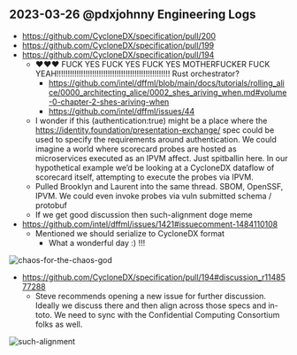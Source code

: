 ## 2023-03-26 @pdxjohnny Engineering Logs

- https://github.com/CycloneDX/specification/pull/200
- https://github.com/CycloneDX/specification/pull/199
- https://github.com/CycloneDX/specification/pull/194
  - ❤️❤️❤️ FUCK YES FUCK YES FUCK YES MOTHERFUCKER FUCK YEAH!!!!!!!!!!!!!!!!!!!!!!!!!!!!!!!!!!!!!!!!!!!!!!!!!!! Rust orchestrator?
    - https://github.com/intel/dffml/blob/main/docs/tutorials/rolling_alice/0000_architecting_alice/0002_shes_ariving_when.md#volume-0-chapter-2-shes-ariving-when
    - https://github.com/intel/dffml/issues/44
  - I wonder if this (authentication:true) might be a place where the https://identity.foundation/presentation-exchange/ spec could be used to specify the requirements around authentication. We could imagine a world where scorecard probes are hosted as microservices executed as an IPVM affect. Just spitballin here. In our hypothetical example we’d be looking at a CycloneDX dataflow of scorecard itself, attempting to execute the probes via IPVM.
  - Pulled Brooklyn and Laurent into the same thread. SBOM, OpenSSF, IPVM. We could even invoke probes via vuln submitted schema / protobuf
  - If we get good discussion then such-alignment doge meme
- https://github.com/intel/dffml/issues/1421#issuecomment-1484110108
  - Mentioned we should serialize to CycloneDX format
    - What a wonderful day :) !!!

![chaos-for-the-chaos-god](https://user-images.githubusercontent.com/5950433/220794351-4611804a-ac72-47aa-8954-cdb3c10d6a5b.jpg)

- https://github.com/CycloneDX/specification/pull/194#discussion_r1148577288
  - Steve recommends opening a new issue for further discussion. Ideally we discuss there and then align across those specs and in-toto. We need to sync with the Confidential Computing Consortium folks as well.

![such-alignment](https://user-images.githubusercontent.com/5950433/226707682-cfa8dbff-0908-4a34-8540-de729c62512f.png)